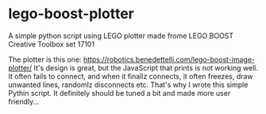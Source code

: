 # lego-boost-plotter
A simple python script using LEGO plotter made frome LEGO BOOST Creative Toolbox set 17101

The plotter is this one: https://robotics.benedettelli.com/lego-boost-image-plotter/ 
It's design is great, but the JavaScript that prints is not working well. It often fails to connect, and when it finallz connects, it often freezes, draw unwanted lines, randomlz disconnects etc.
That's why I wrote this simple Pythin script. It definitely should be tuned a bit and made more user friendly...

